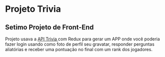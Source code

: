 # Projeto Trivia
## Setimo Projeto de Front-End

Projeto usava a [API Trivia ](https://opentdb.com/) com Redux para gerar um APP onde você poderia fazer login usando como foto de perfil seu gravatar, responder perguntas aliatórias e receber uma pontuação no final com um rank dos jogadores.

